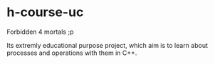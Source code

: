 # h-course-uc
Forbidden 4 mortals ;p

Its extremly educational purpose project, which aim is to learn about processes and operations with them in C++.
